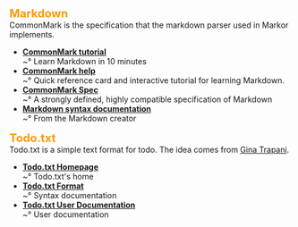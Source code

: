 <b><big><big><font color="#FF9800">Markdown</font></big></big></b>  
CommonMark is the specification that the markdown parser used in Markor implements.

* **[CommonMark tutorial](http://commonmark.org/help/tutorial/)**<br/>~° Learn Markdown in 10
  minutes
* **[CommonMark help](http://commonmark.org/help/)**<br/>~°  Quick reference card and interactive
  tutorial for learning Markdown.
* **[CommonMark Spec](http://spec.commonmark.org/)**<br/>~° A strongly defined, highly compatible
  specification of Markdown
* **[Markdown syntax documentation](https://daringfireball.net/projects/markdown/syntax)**<br/>~°
  From the Markdown creator

<b><big><big><font color="#FF9800">Todo.txt</font></big></big></b>  
Todo.txt is a simple text format for todo. The idea comes
from [Gina Trapani](https://github.com/ginatrapani).

* **[Todo.txt Homepage](http://todotxt.org/)**<br/>~° Todo.txt's home
* **[Todo.txt Format](https://github.com/todotxt/todo.txt/blob/master/README.md)**<br/>~°  Syntax
  documentation
* **[Todo.txt User Documentation](https://github.com/todotxt/todo.txt-cli/wiki/User-Documentation)**<br/>~°
  User documentation


